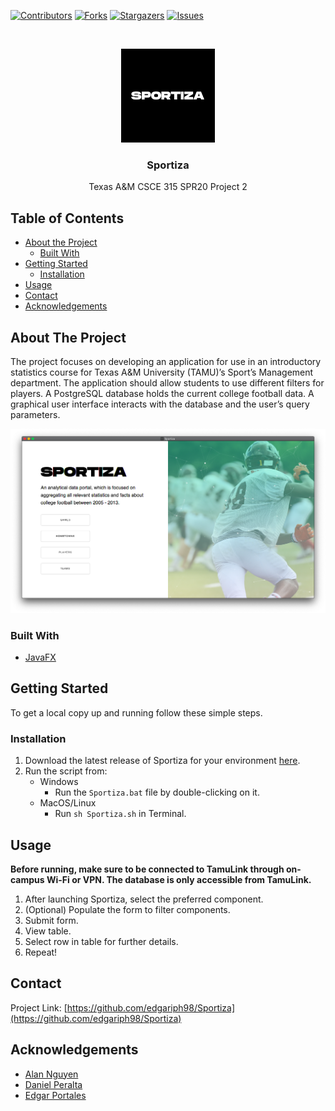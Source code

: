 <!-- PROJECT SHIELDS -->
[![Contributors][contributors-shield]][contributors-url]
[![Forks][forks-shield]][forks-url]
[![Stargazers][stars-shield]][stars-url]
[![Issues][issues-shield]][issues-url]


<!-- PROJECT LOGO -->
<br />
<p align="center">
  <a href="https://github.com/edgariph98/Sportiza">
    <img src="html/images/logo.png" alt="Logo" width="150" height="150">
  </a>

  <h3 align="center">Sportiza</h3>

  <p align="center">
    Texas A&M CSCE 315 SPR20 Project 2
  </p>
</p>


<!-- TABLE OF CONTENTS -->
## Table of Contents

* [About the Project](#about-the-project)
  * [Built With](#built-with)
* [Getting Started](#getting-started)
  * [Installation](#installation)
* [Usage](#usage)
* [Contact](#contact)
* [Acknowledgements](#acknowledgements)


<!-- ABOUT THE PROJECT -->
## About The Project
The project focuses on developing an application for use in an introductory statistics course for Texas A&M University (TAMU)’s Sport’s Management department. The application should allow students to use different filters for players. A PostgreSQL database holds the current college football data. A graphical user interface interacts with the database and the user’s query parameters.

![Product Name Screen Shot][product-screenshot]

### Built With

* [JavaFX](https://openjfx.io/)


<!-- GETTING STARTED -->
## Getting Started

To get a local copy up and running follow these simple steps.

### Installation

1. Download the latest release of Sportiza for your environment [here](https://github.com/edgariph98/Sportiza/releases/latest).
2. Run the script from:
	* Windows
		* Run the `Sportiza.bat` file by double-clicking on it.
	* MacOS/Linux
		* Run  `sh Sportiza.sh` in Terminal.


<!-- USAGE EXAMPLES -->
## Usage
**Before running, make sure to be connected to TamuLink through on-campus Wi-Fi or VPN. The database is only accessible from TamuLink.**

1. After launching Sportiza, select the preferred component.
2. (Optional) Populate the form to filter components.
3. Submit form.
4. View table.
5. Select row in table for further details.
6. Repeat!


<!-- CONTACT -->
## Contact

Project Link: [https://github.com/edgariph98/Sportiza](https://github.com/edgariph98/Sportiza)


<!-- ACKNOWLEDGEMENTS -->
## Acknowledgements


* [Alan Nguyen](https://github.com/anguyen120)
* [Daniel Peralta](https://github.com/DanP114)
* [Edgar Portales](https://github.com/edgariph98)


<!-- MARKDOWN LINKS & IMAGES -->
<!-- https://www.markdownguide.org/basic-syntax/#reference-style-links -->
[contributors-shield]: https://img.shields.io/github/contributors/edgariph98/Sportiza.svg?style=flat-square
[contributors-url]: https://github.com/edgariph98/Sportiza/graphs/contributors
[forks-shield]: https://img.shields.io/github/forks/edgariph98/Sportiza.svg?style=flat-square
[forks-url]: https://github.com/edgariph98/Sportiza/network/members
[stars-shield]: https://img.shields.io/github/stars/edgariph98/Sportiza.svg?style=flat-square
[stars-url]: https://github.com/edgariph98/Sportiza/stargazers
[issues-shield]: https://img.shields.io/github/issues/edgariph98/Sportiza.svg?style=flat-square
[issues-url]: https://github.com/edgariph98/Sportiza/issues
[product-screenshot]: html/images/product.png

